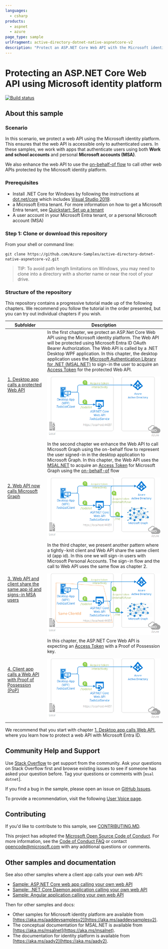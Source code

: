 ```yaml
---
languages:
  - csharp
products:
  - aspnet
  - azure
page_type: sample
urlFragment: active-directory-dotnet-native-aspnetcore-v2
description: "Protect an ASP.NET Core Web API with the Microsoft identity platform."
---
```

# Protecting an ASP.NET Core Web API using Microsoft identity platform

[![Build status](https://identitydivision.visualstudio.com/IDDP/_apis/build/status/aad%20Samples/.NET%20client%20samples/active-directory-dotnet-native-aspnetcore-v2)](https://identitydivision.visualstudio.com/IDDP/_build/latest?definitionId=516)

## About this sample

### Scenario

In this scenario, we protect a web API using the Microsoft identity platform. This ensures that the web API is accessible only to authenticated users. In these samples, we work with apps that authenticate users using both **Work and school accounts** and personal **Microsoft accounts (MSA)**.

We also enhance the web API to use the [on-behalf-of flow](https://docs.microsoft.com/azure/active-directory/develop/v2-oauth2-on-behalf-of-flow) to call other web APIs protected by the Microsoft identity platform.

### Prerequisites

- Install .NET Core for Windows by following the instructions at [dot.net/core](https://dot.net/core) which includes [Visual Studio 2019](https://aka.ms/vsdownload).
- a Microsoft Entra tenant. For more information on how to get a Microsoft Entra tenant, see [Quickstart: Set up a tenant](https://docs.microsoft.com/azure/active-directory/develop/quickstart-create-new-tenant)
- A user account in your Microsoft Entra tenant, or a personal Microsoft account (MSA)

### Step 1:  Clone or download this repository

From your shell or command line:

```Shell
git clone https://github.com/Azure-Samples/active-directory-dotnet-native-aspnetcore-v2.git
```

> TIP: To avoid path length limitations on Windows, you may need to clone into a directory with a shorter name or near the root of your drive.

### Structure of the repository

This repository contains a progressive tutorial made up of the following chapters. We recommend you follow the tutorial in the order presented, but you can try out individual chapters if you wish.

| Subfolder | Description |
|--|--|
| [1. Desktop app calls a protected Web API](https://docs.microsoft.com/samples/azure-samples/active-directory-dotnet-native-aspnetcore-v2/1-desktop-app-calls-web-api/) | In the first chapter, we protect an ASP.Net Core Web API using the Microsoft identity platform. The Web API will be protected using Microsoft Entra ID OAuth Bearer Authorization. The Web API is called by a .NET Desktop WPF application. In this chapter, the desktop application uses the [Microsoft Authentication Library for .NET (MSAL.NET)](https://aka.ms/msal-net) to sign-in the user to acquire an [Access Token](https://docs.microsoft.com/azure/active-directory/develop/access-tokens) for the protected Web API. </p> ![Topology](1.%20Desktop%20app%20calls%20Web%20API/ReadmeFiles/topology.png) |
| [2. Web API now calls Microsoft Graph](https://docs.microsoft.com/samples/azure-samples/active-directory-dotnet-native-aspnetcore-v2/2-web-api-now-calls-microsoft-graph/) | In the second chapter we enhance the Web API to call Microsoft Graph using the on-behalf flow to represent the user signed-in in the desktop application to Microsoft Graph. In this chapter, the Web API uses the [MSAL.NET](https://aka.ms/msal-net) to acquire an [Access Token](https://docs.microsoft.com/azure/active-directory/develop/access-tokens) for Microsoft Graph using the [on-behalf-of](https://aka.ms/msal-net-on-behalf-of) flow </p>  ![Topology](2.%20Web%20API%20now%20calls%20Microsoft%20Graph/ReadmeFiles/topology.png) |
| [3. Web API and client share the same app id and signs-in MSA users](https://docs.microsoft.com/samples/azure-samples/active-directory-dotnet-native-aspnetcore-v2/3-web-api-call-microsoft-graph-for-personal-accounts/) | In the third chapter, we present another pattern where a tightly-knit client and Web API share the same client id (app id). In this one we will  sign-in users with Microsoft Personal Accounts. The sign-in flow and the call to Web API uses the same flow as chapter 2. </p>  ![Topology](3.-Web-api-call-Microsoft-graph-for-personal-accounts/ReadmeFiles/topology.png) |
| [4. Client app calls a Web API with Proof of Possession (PoP)](https://docs.microsoft.com/samples/azure-samples/active-directory-dotnet-native-aspnetcore-v2/4-console-app-calls-web-api-with-pop/) | In this chapter, the ASP.NET Core Web API is expecting an [Access Token](https://docs.microsoft.com/azure/active-directory/develop/access-tokens) with a Proof of Possession key. </p> ![Topology](1.%20Desktop%20app%20calls%20Web%20API/ReadmeFiles/topology.png) |

We recommend that you start with chapter [1. Desktop app calls Web API](1.%20Desktop%20app%20calls%20Web%20API/README-incremental.md), where you learn how to protect a web API with Microsoft Entra ID.

## Community Help and Support

Use [Stack Overflow](http://stackoverflow.com/questions/tagged/msal) to get support from the community.
Ask your questions on Stack Overflow first and browse existing issues to see if someone has asked your question before.
Tag your questions or comments with [`msal` `dotnet`].

If you find a bug in the sample, please open an issue on [GitHub Issues](https://github.com/Azure-Samples/active-directory-dotnet-native-aspnetcore-v2/issues).

To provide a recommendation, visit the following [User Voice page](https://feedback.azure.com/forums/169401-azure-active-directory).

## Contributing

If you'd like to contribute to this sample, see [CONTRIBUTING.MD](/CONTRIBUTING.md).

This project has adopted the [Microsoft Open Source Code of Conduct](https://opensource.microsoft.com/codeofconduct/). For more information, see the [Code of Conduct FAQ](https://opensource.microsoft.com/codeofconduct/faq/) or contact [opencode@microsoft.com](mailto:opencode@microsoft.com) with any additional questions or comments.

## Other samples and documentation

See also other samples where a client app calls your own web API:
- [Sample: ASP.NET Core web app calling your own web API](https://github.com/Azure-Samples/active-directory-aspnetcore-webapp-openidconnect-v2/tree/master/4-WebApp-your-API)
- [Sample: .NET Core Daemon application calling your own web API](https://github.com/Azure-Samples/active-directory-dotnetcore-daemon-v2/tree/master/2-Call-OwnApi)
- [Sample: Angular application calling your own web API](https://github.com/Azure-Samples/ms-identity-javascript-angular-spa-aspnetcore-webapi)

Then for other samples and docs:
- Other samples for Microsoft identity platform are available from [https://aka.ms/aaddevsamplesv2](https://aka.ms/aaddevsamplesv2).
- The conceptual documentation for MSAL.NET is available from [https://aka.ms/msalnet](https://aka.ms/msalnet).
- The documentation for identity platform is available from [https://aka.ms/aadv2](https://aka.ms/aadv2).
